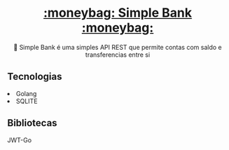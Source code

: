 <h1 align="center">
    <a href="https://pt-br.reactjs.org/">:moneybag: Simple Bank :moneybag:</a>
</h1>
<p align="center">🚀 Simple Bank é uma simples API REST que permite contas com saldo e transferencias entre si</p>

<div>
    <h2>Tecnologias</h2>
    <p><li>Golang</li> <li>SQLITE</li></p>
</div>

<div>
    <h2>Bibliotecas</h2>
    <p href="github.com/dgrijalva/jwt-go">JWT-Go</p>
</div>
